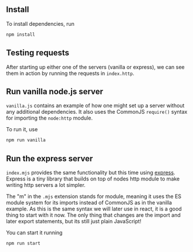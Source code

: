 ## Install

To install dependencies, run

```sh
npm install
```

## Testing requests
After starting up either one of the servers (vanilla or express), we can see them in action by running the requests in `index.http`.

## Run vanilla node.js server

`vanilla.js` contains an example of how one might set up a server without any additional dependencies. It also uses the CommonJS `require()` syntax for importing the `node:http` module.

To run it, use

```sh
npm run vanilla
```

## Run the express server

`index.mjs` provides the same functionality but this time using [express](http://expressjs.com). Express is a tiny library that builds on top of nodes http module to make writing http servers a lot simpler.

The "m" in the `.mjs` extension stands for module, meaning it uses the ES module system for its imports instead of CommonJS as in the vanilla example. As this is the same syntax we will later use in react, it is a good thing to start with it now. The only thing that changes are the import and later export statements, but its still just plain JavaScript!

You can start it running

```sh
npm run start
```

